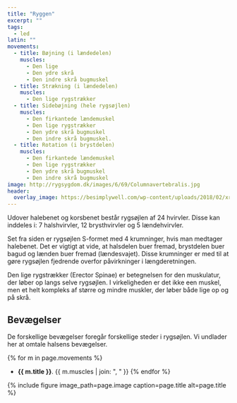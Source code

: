 ```yaml
---
title: "Ryggen"
excerpt: ""
tags:
  - led
latin: ""
movements:
  - title: Bøjning (i lændedelen)
    muscles:
      - Den lige
      - Den ydre skrå
      - Den indre skrå bugmuskel
  - title: Strækning (i lændedelen)
    muscles:
      - Den lige rygstrækker
  - title: Sidebøjning (hele rygsøjlen)
    muscles:
      - Den firkantede lændemuskel
      - Den lige rygstrækker
      - Den ydre skrå bugmuskel
      - Den indre skrå bugmuskel.
  - title: Rotation (i brystdelen)
    muscles:
      - Den firkantede lændemuskel
      - Den lige rygstrækker
      - Den ydre skrå bugmuskel
      - Den indre skrå bugmuskel
image: http://rygsygdom.dk/images/6/69/Columnavertebralis.jpg
header:
  overlay_image: https://besimplywell.com/wp-content/uploads/2018/02/xray-back.jpg
---
```


Udover halebenet og korsbenet består rygsøjlen af 24 hvirvler. Disse kan inddeles i: 7 halshvirvler, 12 brysthvirvler og 5 lændehvirvler.

Set fra siden er rygsøjlen S-formet med 4 krumninger, hvis man medtager halebenet. Det er vigtigt at vide, at halsdelen buer fremad, brystdelen buer bagud og lænden buer fremad (lændesvajet). Disse krumninger er med til at gøre rygsøjlen fjedrende overfor påvirkninger i længderetningen.

Den lige rygstrækker (Erector Spinae) er betegnelsen for den muskulatur, der løber op langs selve rygsøjlen. I virkeligheden er det ikke een muskel, men et helt kompleks af større og mindre muskler, der løber både lige op og på skrå.

## Bevægelser

De forskellige bevægelser foregår forskellige steder i rygsøjlen. Vi undlader her at omtale halsens bevægelser.

{% for m in page.movements %}
- **{{ m.title }}**.
  {{ m.muscles | join: ", " }}
{% endfor %}

{% include figure image_path=page.image caption=page.title alt=page.title %}
